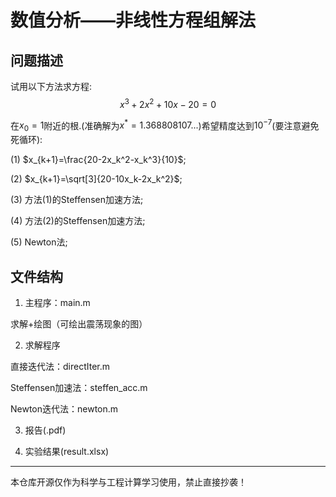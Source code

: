 # 数值分析——非线性方程组解法

## 问题描述

试用以下方法求方程:
$$x^3+2x^2+10x-20=0$$

在$x_0=1$附近的根.(准确解为$x^*=1.368808107...$)希望精度达到$10^{-7}$(要注意避免死循环):

(1) $x_{k+1}=\frac{20-2x_k^2-x_k^3}{10}$;

(2) $x_{k+1}=\sqrt[3]{20-10x_k-2x_k^2}$;

(3) 方法(1)的Steffensen加速方法;

(4) 方法(2)的Steffensen加速方法;

(5) Newton法;

## 文件结构

1. 主程序：main.m

求解+绘图（可绘出震荡现象的图）

2. 求解程序

直接迭代法：directIter.m

Steffensen加速法：steffen_acc.m

Newton迭代法：newton.m

3. 报告(.pdf)

4. 实验结果(result.xlsx)



---

本仓库开源仅作为科学与工程计算学习使用，禁止直接抄袭！